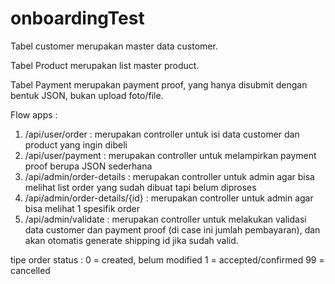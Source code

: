 # onboardingTest
Tabel customer merupakan master data customer.

Tabel Product merupakan list master product.

Tabel Payment merupakan payment proof, yang hanya disubmit dengan bentuk JSON, bukan upload foto/file.

Flow apps :
1. /api/user/order : merupakan controller untuk isi data customer dan product yang ingin dibeli
2. /api/user/payment : merupakan controller untuk melampirkan payment proof berupa JSON sederhana
3. /api/admin/order-details : merupakan controller untuk admin agar bisa melihat list order yang sudah dibuat tapi belum diproses
4. /api/admin/order-details/{id} : merupakan controller untuk admin agar bisa melihat 1 spesifik order
5. /api/admin/validate : merupakan controller untuk melakukan validasi data customer dan payment proof (di case ini jumlah pembayaran), dan akan otomatis generate shipping id jika sudah valid.

tipe order status : 
0 = created, belum modified
1 = accepted/confirmed
99 = cancelled

